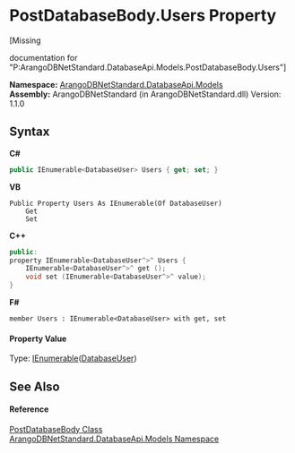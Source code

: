 # PostDatabaseBody.Users Property 
 

\[Missing <summary> documentation for "P:ArangoDBNetStandard.DatabaseApi.Models.PostDatabaseBody.Users"\]

**Namespace:**&nbsp;<a href="e5881068-7aa9-3b9e-6254-e9d29145ad7d">ArangoDBNetStandard.DatabaseApi.Models</a><br />**Assembly:**&nbsp;ArangoDBNetStandard (in ArangoDBNetStandard.dll) Version: 1.1.0

## Syntax

**C#**<br />
``` C#
public IEnumerable<DatabaseUser> Users { get; set; }
```

**VB**<br />
``` VB
Public Property Users As IEnumerable(Of DatabaseUser)
	Get
	Set
```

**C++**<br />
``` C++
public:
property IEnumerable<DatabaseUser^>^ Users {
	IEnumerable<DatabaseUser^>^ get ();
	void set (IEnumerable<DatabaseUser^>^ value);
}
```

**F#**<br />
``` F#
member Users : IEnumerable<DatabaseUser> with get, set

```


#### Property Value
Type: <a href="https://docs.microsoft.com/dotnet/api/system.collections.generic.ienumerable-1" target="_blank" rel="noopener noreferrer">IEnumerable</a>(<a href="e5823c7f-cb44-4c08-61a1-680b4cc3b8b8">DatabaseUser</a>)

## See Also


#### Reference
<a href="3577f4e0-e3e3-b704-431c-64eb28555607">PostDatabaseBody Class</a><br /><a href="e5881068-7aa9-3b9e-6254-e9d29145ad7d">ArangoDBNetStandard.DatabaseApi.Models Namespace</a><br />